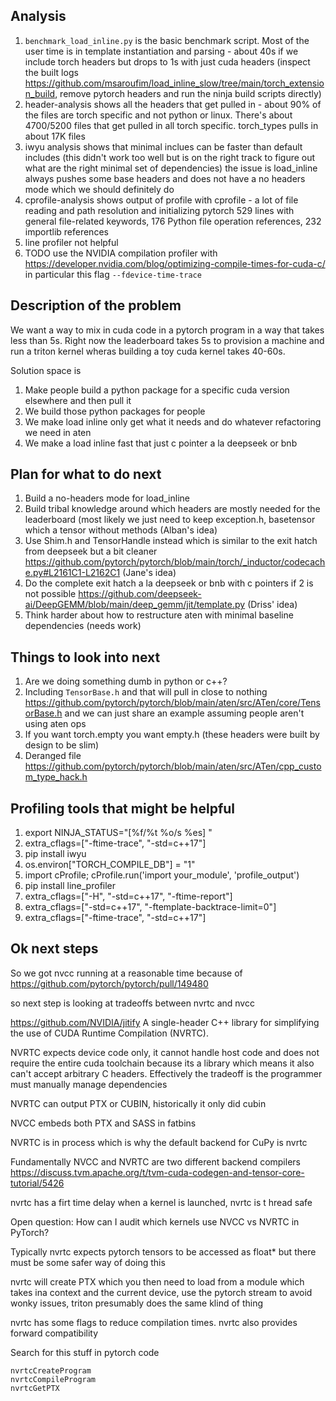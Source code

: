 ## Analysis
1. `benchmark_load_inline.py` is the basic benchmark script. Most of the user time is in template instantiation and parsing - about 40s if we include torch headers but drops to 1s with just cuda headers (inspect the built logs https://github.com/msaroufim/load_inline_slow/tree/main/torch_extension_build, remove pytorch headers and run the ninja build scripts directly)
2. header-analysis shows all the headers that get pulled in - about 90% of the files are torch specific and not python or linux. There's about 4700/5200 files that get pulled in all torch specific. torch_types pulls in about 17K files
3. iwyu analysis shows that minimal inclues can be faster than default includes (this didn't work too well but is on the right track to figure out what are the right minimal set of dependencies) the issue is load_inline always pushes some base headers and does not have a no headers mode which we should definitely do
4. cprofile-analysis shows output of profile with cprofile - a lot of file reading and path resolution and initializing pytorch 529 lines with general file-related keywords, 176 Python file operation references, 232 importlib references
5. line profiler not helpful
6. TODO use the NVIDIA compilation profiler with https://developer.nvidia.com/blog/optimizing-compile-times-for-cuda-c/ in particular this flag `--fdevice-time-trace`

## Description of the problem

We want a way to mix in cuda code in a pytorch program in a way that takes less than 5s. Right now the leaderboard takes 5s to provision a machine and run a triton kernel wheras building a toy cuda kernel takes 40-60s.

Solution space is
1. Make people build a python package for a specific cuda version elsewhere and then pull it
2. We build those python packages for people
3. We make load inline only get what it needs and do whatever refactoring we need in aten
4. We make a load inline fast that just c pointer a la deepseek or bnb 

## Plan for what to do next
1. Build a no-headers mode for load_inline
2. Build tribal knowledge around which headers are mostly needed for the leaderboard (most likely we just need to keep exception.h, basetensor which a tensor without methods (Alban's idea)
3. Use Shim.h and TensorHandle instead which is similar to the exit hatch from deepseek but a bit cleaner https://github.com/pytorch/pytorch/blob/main/torch/_inductor/codecache.py#L2161C1-L2162C1 (Jane's idea)
4. Do the complete exit hatch a la deepseek or bnb with c pointers if 2 is not possible https://github.com/deepseek-ai/DeepGEMM/blob/main/deep_gemm/jit/template.py (Driss' idea)
5. Think harder about how to restructure aten with minimal baseline dependencies (needs work)

## Things to look into next
1. Are we doing something dumb in python or c++?
2. Including `TensorBase.h` and that will pull in close to nothing https://github.com/pytorch/pytorch/blob/main/aten/src/ATen/core/TensorBase.h and we can just share an example assuming people aren't using aten ops
3. If you want torch.empty you want empty.h (these headers were built by design to be slim)
4. Deranged file https://github.com/pytorch/pytorch/blob/main/aten/src/ATen/cpp_custom_type_hack.h


## Profiling tools that might be helpful

1. export NINJA_STATUS="[%f/%t %o/s %es] "
2. extra_cflags=["-ftime-trace", "-std=c++17"]
3. pip install iwyu
4. os.environ["TORCH_COMPILE_DB"] = "1"
5. import cProfile; cProfile.run('import your_module', 'profile_output')
6. pip install line_profiler
7. extra_cflags=["-H", "-std=c++17", "-ftime-report"]
8. extra_cflags=["-std=c++17", "-ftemplate-backtrace-limit=0"]
9. extra_cflags=["-ftime-trace", "-std=c++17"]

## Ok next steps

So we got nvcc running at a reasonable time because of https://github.com/pytorch/pytorch/pull/149480

so next step is looking at tradeoffs between nvrtc and nvcc

https://github.com/NVIDIA/jitify A single-header C++ library for simplifying the use of CUDA Runtime Compilation (NVRTC).

NVRTC expects device code only, it cannot handle host code and does not require the entire cuda toolchain because its a library which means it also can't accept arbitrary C headers. Effectively the tradeoff is the programmer must manually manage dependencies

NVRTC can output PTX or CUBIN, historically it only did cubin

NVCC embeds both PTX and SASS in fatbins

NVRTC is in process which is why the default backend for CuPy is nvrtc

Fundamentally NVCC and NVRTC are two different backend compilers https://discuss.tvm.apache.org/t/tvm-cuda-codegen-and-tensor-core-tutorial/5426

nvrtc has a firt time delay when a kernel is launched, nvrtc is t hread safe

Open question: How can I audit which kernels use NVCC vs NVRTC in PyTorch?

Typically nvrtc expects pytorch tensors to be accessed as float* but there must be some safer way of doing this

nvrtc will create PTX which you then need to load from a module which takes ina  context and the current device, use the pytorch stream to avoid wonky issues, triton presumably does the same klind of thing

nvrtc has some flags to reduce compilation times. nvrtc also provides forward compatibility

Search for this stuff in pytorch code

```
nvrtcCreateProgram
nvrtcCompileProgram
nvrtcGetPTX
```
